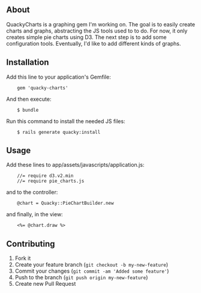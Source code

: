 ## About

QuackyCharts is a graphing gem I'm working on.  The goal is to easily create charts and graphs, abstracting the JS tools used to to do.  For now, it only creates simple pie charts using D3.  The next step is to add some configuration tools.  Eventually, I'd like to add different kinds of graphs.

## Installation

Add this line to your application's Gemfile:

		gem 'quacky-charts'

And then execute:

 		$ bundle

Run this command to install the needed JS files:

		$ rails generate quacky:install

## Usage

Add these lines to app/assets/javascripts/application.js:

		//= require d3.v2.min
		//= require pie_charts.js
		
and to the controller:

		@chart = Quacky::PieChartBuilder.new
		
and finally, in the view:

		<%= @chart.draw %>
		
## Contributing

1. Fork it
2. Create your feature branch (`git checkout -b my-new-feature`)
3. Commit your changes (`git commit -am 'Added some feature'`)
4. Push to the branch (`git push origin my-new-feature`)
5. Create new Pull Request
